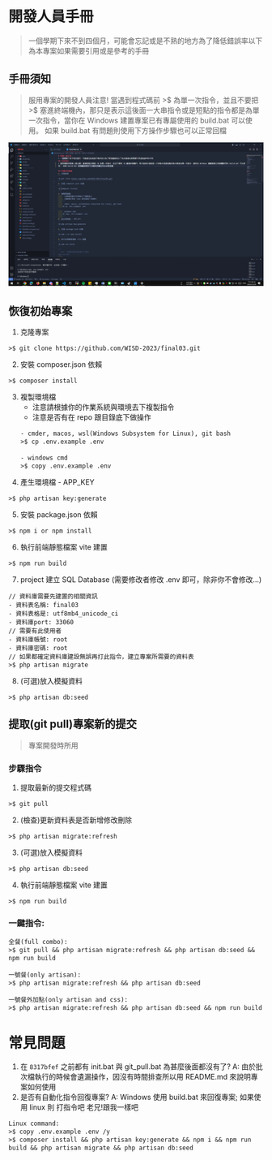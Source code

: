 # 開發人員手冊
> 一個學期下來不到四個月，可能會忘記或是不熟的地方為了降低錯誤率以下為本專案如果需要引用或是參考的手冊
## 手冊須知
> 服用專案的開發人員注意! 當遇到程式碼前 >$ 為單一次指令，並且不要把 >$ 塞進終端機內，那只是表示這後面一大串指令或是短點的指令都是為單一次指令，當你在 Windows 建置專案已有專屬使用的 build.bat 可以使用。 如果 build.bat 有問題則使用下方操作步驟也可以正常回檔

![demo gif](./demo/readme_demo.gif)

## 恢復初始專案
1. 克隆專案
```
>$ git clone https://github.com/WISD-2023/final03.git
```
2. 安裝 composer.json 依賴
```
>$ composer install
```
3. 複製環境檔
    - 注意請根據你的作業系統與環境去下複製指令
    - 注意是否有在 repo 跟目錄底下做操作
    ```
    - cmder, macos, wsl(Windows Subsystem for Linux), git bash
    >$ cp .env.example .env

    - windows cmd
    >$ copy .env.example .env
    ```
4. 產生環境檔 - APP_KEY
```
>$ php artisan key:generate
```
5. 安裝 package.json 依賴
```
>$ npm i or npm install
```
6. 執行前端靜態檔案 vite 建置
```
>$ npm run build
```
<!-- 
- Tips: 如果常常修改前端可以使用
npm run dev
 -->

7. project 建立 SQL Database (需要修改者修改 .env 即可，除非你不會修改...)
```
// 資料庫需要先建置的相關資訊
- 資料表名稱: final03
- 資料表格是: utf8mb4_unicode_ci
- 資料庫port: 33060
// 需要有此使用者
- 資料庫帳號: root
- 資料庫密碼: root
// 如果都確定資料庫建設無誤再打此指令，建立專案所需要的資料表
>$ php artisan migrate
```

8. (可選)放入模擬資料
```
>$ php artisan db:seed
```


## 提取(git pull)專案新的提交
> 專案開發時所用
### 步驟指令
1. 提取最新的提交程式碼
```
>$ git pull
```

2. (檢查)更新資料表是否新增修改刪除
```
>$ php artisan migrate:refresh
```

3. (可選)放入模擬資料
```
>$ php artisan db:seed
```

4. 執行前端靜態檔案 vite 建置
```
>$ npm run build
```

<!-- 
- Tips: 如果常常修改前端可以使用
npm run dev
 -->

### 一鍵指令:
```
全餐(full combo):
>$ git pull && php artisan migrate:refresh && php artisan db:seed && npm run build

一號餐(only artisan):
>$ php artisan migrate:refresh && php artisan db:seed

一號餐外加點(only artisan and css):
>$ php artisan migrate:refresh && php artisan db:seed && npm run build
```

# 常見問題
1. 在 ``8317bfef`` 之前都有 init.bat 與  git_pull.bat 為甚麼後面都沒有了?
A: 由於批次檔執行的時候會遺漏操作，因沒有時間排查所以用 README.md 來說明專案如何使用
2. 是否有自動化指令回復專案?
A: Windows 使用 build.bat 來回復專案; 如果使用 linux 則 打指令吧 老兄!跟我一樣吧
```
Linux command:
>$ copy .env.example .env /y
>$ composer install && php artisan key:generate && npm i && npm run build && php artisan migrate && php artisan db:seed
```
